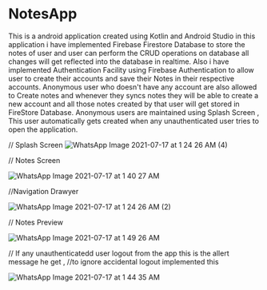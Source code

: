 # NotesApp
This is a android application created using Kotlin and Android Studio
in this application i have implemented Firebase Firestore Database to store the notes of user and user can perform the CRUD operations on database 
all changes will get reflected into the database in realtime.
Also i have implemented Authentication Facility using Firebase Authentication to allow user to create their accounts and save their Notes in their respective accounts.
Anonymous user who doesn't have any account are also allowed to Create notes and whenever they syncs notes they will be able to
create a new account and all those notes created by that user will get stored in FireStore Database.
Anonymous users are maintained using Splash Screen , This user automatically gets created when any unauthenticated user tries to open the application.



// Splash Screen
![WhatsApp Image 2021-07-17 at 1 24 26 AM (4)](https://user-images.githubusercontent.com/72029444/126002949-573a8898-a876-499a-9a6a-681ef45bcba0.jpeg)

// Notes Screen

![WhatsApp Image 2021-07-17 at 1 40 27 AM](https://user-images.githubusercontent.com/72029444/126003477-460ab3e7-f07f-4dcb-9df4-5c4c6b43e84e.jpeg)

//Navigation Drawyer

![WhatsApp Image 2021-07-17 at 1 24 26 AM (2)](https://user-images.githubusercontent.com/72029444/126003597-cb27e9bc-bf2f-4519-9a9f-c38b35b2357c.jpeg)


// Notes Preview

![WhatsApp Image 2021-07-17 at 1 49 26 AM](https://user-images.githubusercontent.com/72029444/126004207-f4f27643-9993-4cc6-b1ca-2a9d8be0b748.jpeg)


// If any unauthenticatedd user logout from the app this is the allert message he get , 
//to ignore accidental logout implemented this 

![WhatsApp Image 2021-07-17 at 1 44 35 AM](https://user-images.githubusercontent.com/72029444/126003964-6dca73c3-97e9-432f-8187-c074c446ded6.jpeg)




